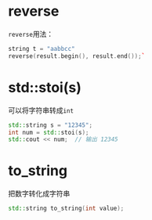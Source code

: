 # reverse
`reverse`用法：
```cpp
string t = "aabbcc"
reverse(result.begin(), result.end());`
```

# std::stoi(s)
可以将字符串转成`int`
```cpp
std::string s = "12345";
int num = std::stoi(s);
std::cout << num;  // 输出 12345
```
# to_string
把数字转化成字符串
```cpp
std::string to_string(int value);
```
<!--stackedit_data:
eyJoaXN0b3J5IjpbLTE0NjcyMDk1LDQ4NTkxMDAxLC0xMzgyMD
k3MTg1XX0=
-->